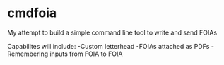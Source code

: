 # cmdfoia
My attempt to build a simple command line tool to write and send FOIAs

Capabilites will include:
-Custom letterhead
-FOIAs attached as PDFs
-Remembering inputs from FOIA to FOIA
